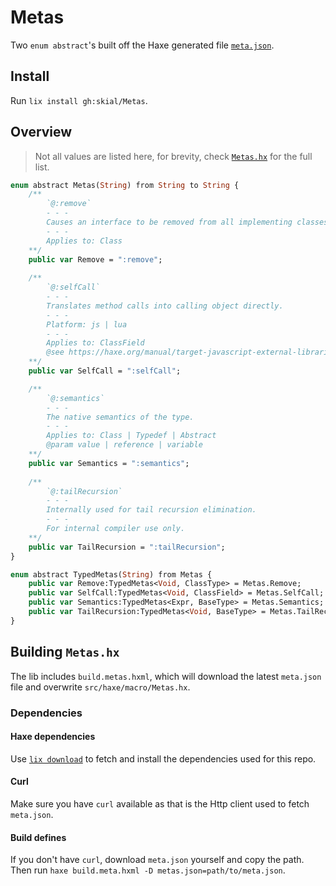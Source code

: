 # Metas


Two `enum abstract`'s built off the Haxe generated file [`meta.json`](https://raw.githubusercontent.com/HaxeFoundation/haxe/development/src-json/meta.json).

## Install

Run `lix install gh:skial/Metas`.

## Overview

> Not all values are listed here, for brevity, check [`Metas.hx`](/src/haxe/macro/Metas.hx) for the full list.

```Haxe
enum abstract Metas(String) from String to String {
    /**
        `@:remove`
        - - -
        Causes an interface to be removed from all implementing classes before generation.
        - - -
        Applies to: Class
    **/
    public var Remove = ":remove";
    
    /**
        `@:selfCall`
        - - -
        Translates method calls into calling object directly.
        - - -
        Platform: js | lua
        - - -
        Applies to: ClassField
        @see https://haxe.org/manual/target-javascript-external-libraries.html
    **/
    public var SelfCall = ":selfCall";

    /**
        `@:semantics`
        - - -
        The native semantics of the type.
        - - -
        Applies to: Class | Typedef | Abstract
        @param value | reference | variable
    **/
    public var Semantics = ":semantics";
    
    /**
        `@:tailRecursion`
        - - -
        Internally used for tail recursion elimination.
        - - -
        For internal compiler use only.
    **/
    public var TailRecursion = ":tailRecursion";
}
```

```Haxe
enum abstract TypedMetas(String) from Metas {
    public var Remove:TypedMetas<Void, ClassType> = Metas.Remove;
    public var SelfCall:TypedMetas<Void, ClassField> = Metas.SelfCall;
    public var Semantics:TypedMetas<Expr, BaseType> = Metas.Semantics;
    public var TailRecursion:TypedMetas<Void, BaseType> = Metas.TailRecursion;
}
```

## Building `Metas.hx`

The lib includes `build.metas.hxml`, which will download the latest `meta.json` file and overwrite `src/haxe/macro/Metas.hx`.

### Dependencies

#### Haxe dependencies
Use [`lix download`](https://github.com/lix-pm/lix.client) to fetch and install the dependencies used for this repo.

#### Curl
Make sure you have `curl` available as that is the Http client used to fetch `meta.json`.

#### Build defines
If you don't have `curl`, download `meta.json` yourself and copy the path. Then
run `haxe build.meta.hxml -D metas.json=path/to/meta.json`.